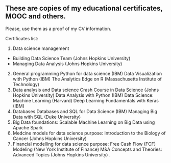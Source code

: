 ## These are copies of my educational certificates, MOOC and others.
Please, use them as a proof of my CV information.

Certificates list:
1. Data science management
- Building Data Science Team (Johns Hopkins University)
- Managing Data Analysis (Johns Hopkins University)
2. General programming
Python for data science (IBM)
Data Visualization with Python (IBM)
The Analytics Edge on R (Massachusetts Institute of Technology)
3. Data analysis and Data science
Crash Course in Data Science (Johns Hopkins University)
Data Analysis with Python (IBM)
Data Science: Machine Learning (Harvard)
Deep Learning Fundamentals with Keras (IBM)
4. Databases
Databases and SQL for Data Science (IBM)
Managing Big Data with SQL (Duke University)
5. Big Data foundations:
Scalable Machine Learning on Big Data using Apache Spark
6. Medcine models for data science purpose:
Introduction to the Biology of Cancer (Johns Hopkins University)
7. Financial modelling for data science purpose:
Free Cash Flow (FCF) Modeling (New York Institute of Finance)
M&A Concepts and Theories: Advanced Topics (Johns Hopkins University)
.
